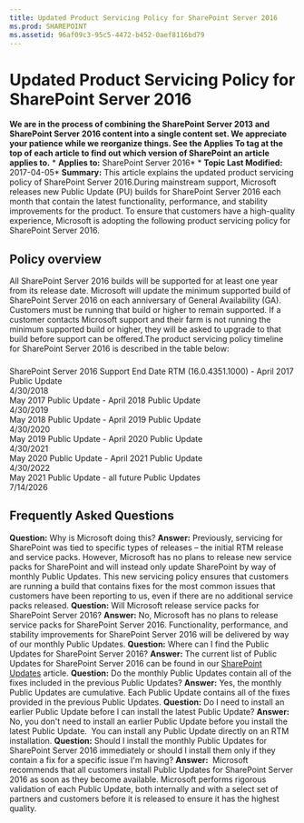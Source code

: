 ```yaml
---
title: Updated Product Servicing Policy for SharePoint Server 2016
ms.prod: SHAREPOINT
ms.assetid: 96af09c3-95c5-4472-b452-0aef8116bd79
---
```



# Updated Product Servicing Policy for SharePoint Server 2016
 **We are in the process of combining the SharePoint Server 2013 and SharePoint Server 2016 content into a single content set. We appreciate your patience while we reorganize things. See the Applies To tag at the top of each article to find out which version of SharePoint an article applies to.** * **Applies to:** SharePoint Server 2016*  * **Topic Last Modified:** 2017-04-05* **Summary:** This article explains the updated product servicing policy of SharePoint Server 2016.During mainstream support, Microsoft releases new Public Update (PU) builds for SharePoint Server 2016 each month that contain the latest functionality, performance, and stability improvements for the product. To ensure that customers have a high-quality experience, Microsoft is adopting the following product servicing policy for SharePoint Server 2016.
## Policy overview

All SharePoint Server 2016 builds will be supported for at least one year from its release date. Microsoft will update the minimum supported build of SharePoint Server 2016 on each anniversary of General Availability (GA). Customers must be running that build or higher to remain supported. If a customer contacts Microsoft support and their farm is not running the minimum supported build or higher, they will be asked to upgrade to that build before support can be offered.The product servicing policy timeline for SharePoint Server 2016 is described in the table below:
### 

SharePoint Server 2016 Support End Date RTM (16.0.4351.1000) - April 2017 Public Update  <br/> 4/30/2018  <br/> May 2017 Public Update - April 2018 Public Update  <br/> 4/30/2019  <br/> May 2018 Public Update - April 2019 Public Update  <br/> 4/30/2020  <br/> May 2019 Public Update - April 2020 Public Update  <br/> 4/30/2021  <br/> May 2020 Public Update - April 2021 Public Update  <br/> 4/30/2022  <br/> May 2021 Public Update - all future Public Updates  <br/> 7/14/2026  <br/> 
## Frequently Asked Questions

 **Question:** Why is Microsoft doing this? **Answer:** Previously, servicing for SharePoint was tied to specific types of releases – the initial RTM release and service packs. However, Microsoft has no plans to release new service packs for SharePoint and will instead only update ﻿SharePoint by way of monthly Public Updates. This new servicing policy ensures that customers are running a build that contains fixes for the most common issues that customers have been reporting to us, even if there are no additional service packs released. **Question:** Will Microsoft release service packs for SharePoint Server 2016? **﻿Answer:** No, Microsoft has no plans to release service packs for SharePoint Server 2016. ﻿Functionality, performance, and stability improvements for SharePoint Server 2016 will be delivered by way of our monthly Public Updates. **﻿Question:** Where can I find the Public Updates for SharePoint Server 2016? **﻿Answer:** The current list of Public Updates for SharePoint Server 2016 can be found in our [SharePoint Updates](html/sharepoint-updates.md) article. **﻿Question:** Do the monthly Public Updates contain all of the fixes included in the previous Public Updates? **﻿Answer:** Yes, the monthly Public Updates are cumulative. ﻿Each Public Update contains all of the fixes provided in the previous Public Updates. **Question:** Do I need to install an earlier Public Update before I can install the latest Public Update? **﻿Answer:** No, you don't need to install an earlier Public Update before you install the latest Public Update.  You can install any Public Update directly on an RTM installation. **Question:** Should I install the monthly Public Updates for SharePoint Server 2016 immediately or should I install them only if they contain a fix for a specific issue I'm having? **﻿Answer:**  Microsoft recommends that all customers install Public Updates for SharePoint Server 2016 as soon as they become available. Microsoft performs rigorous validation of each Public Update, both internally and with a select set of partners and customers before it is released to ensure it has the highest quality.
